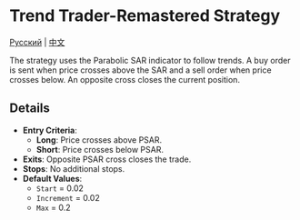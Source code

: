 # Trend Trader-Remastered Strategy
[Русский](README_ru.md) | [中文](README_cn.md)

The strategy uses the Parabolic SAR indicator to follow trends. A buy order is sent when price crosses above the SAR and a sell order when price crosses below. An opposite cross closes the current position.

## Details

- **Entry Criteria**:
  - **Long**: Price crosses above PSAR.
  - **Short**: Price crosses below PSAR.
- **Exits**: Opposite PSAR cross closes the trade.
- **Stops**: No additional stops.
- **Default Values**:
  - `Start` = 0.02
  - `Increment` = 0.02
  - `Max` = 0.2
